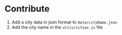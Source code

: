 # Contribute

1. Add a city data in json format to `data/cityName.json`
2. Add the city name in the `utils/cities.js` file
